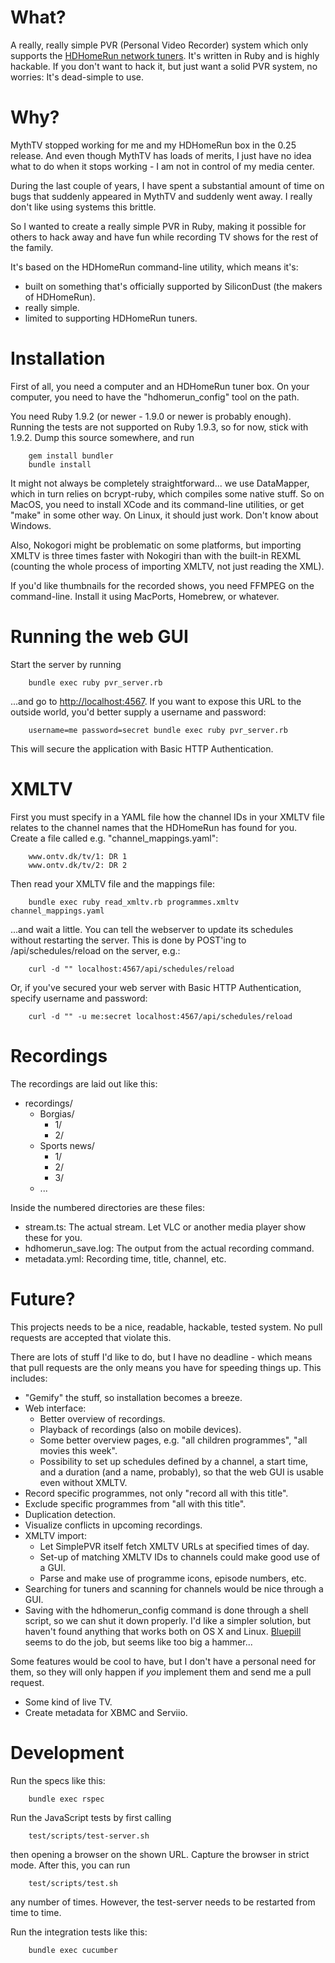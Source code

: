 What?
=====
A really, really simple PVR (Personal Video Recorder) system which only supports the
[HDHomeRun network tuners](http://www.silicondust.com/). It's written in Ruby and is highly hackable. If
you don't want to hack it, but just want a solid PVR system, no worries: It's dead-simple to use.

Why?
====
MythTV stopped working for me and my HDHomeRun box in the 0.25 release. And even though MythTV has loads
of merits, I just have no idea what to do when it stops working - I am not in control of my media center.


During the last couple of years, I have spent a substantial amount of time on bugs that suddenly appeared
in MythTV and suddenly went away. I really don't like using systems this brittle.

So I wanted to create a really simple PVR in Ruby, making it possible for others to hack away and have
fun while recording TV shows for the rest of the family.

It's based on the HDHomeRun command-line utility, which means it's:

* built on something that's officially supported by SiliconDust (the makers of HDHomeRun).
* really simple.
* limited to supporting HDHomeRun tuners.

Installation
============
First of all, you need a computer and an HDHomeRun tuner box. On your computer, you need to have the
"hdhomerun_config" tool on the path.

You need Ruby 1.9.2 (or newer - 1.9.0 or newer is probably enough). Running the tests are not supported 
on Ruby 1.9.3, so for now, stick with 1.9.2.
Dump this source somewhere, and run

        gem install bundler
        bundle install

It might not always be completely straightforward... we use DataMapper, which in turn relies on bcrypt-ruby,
which compiles some native stuff. So on MacOS, you need to install XCode and its command-line utilities, or
get "make" in some other way. On Linux, it should just work. Don't know about Windows.

Also, Nokogori might be problematic on some platforms, but importing XMLTV is three times faster with
Nokogiri than with the built-in REXML (counting the whole process of importing XMLTV, not just reading the
XML).

If you'd like thumbnails for the recorded shows, you need FFMPEG on the command-line. Install it using
MacPorts, Homebrew, or whatever.

Running the web GUI
===================
Start the server by running

        bundle exec ruby pvr_server.rb

...and go to [http://localhost:4567](http://localhost:4567). If you want to expose this URL to the outside
world, you'd better supply a username and password:

        username=me password=secret bundle exec ruby pvr_server.rb

This will secure the application with Basic HTTP Authentication.

XMLTV
=====
First you must specify in a YAML file how the channel IDs in your XMLTV file relates to the
channel names that the HDHomeRun has found for you. Create a file called e.g. "channel_mappings.yaml":

        www.ontv.dk/tv/1: DR 1
		www.ontv.dk/tv/2: DR 2

Then read your XMLTV file and the mappings file:

        bundle exec ruby read_xmltv.rb programmes.xmltv channel_mappings.yaml

...and wait a little. You can tell the webserver to update its schedules without restarting the server. This is
done by POST'ing to /api/schedules/reload on the server, e.g.:

        curl -d "" localhost:4567/api/schedules/reload

Or, if you've secured your web server with Basic HTTP Authentication, specify username and password:

        curl -d "" -u me:secret localhost:4567/api/schedules/reload

Recordings
==========
The recordings are laid out like this:

* recordings/
  * Borgias/
     * 1/
     * 2/
  * Sports news/
     * 1/
     * 2/
     * 3/
  * ...

Inside the numbered directories are these files:

* stream.ts: The actual stream. Let VLC or another media player show these for you.
* hdhomerun_save.log: The output from the actual recording command.
* metadata.yml: Recording time, title, channel, etc.

Future?
=======
This projects needs to be a nice, readable, hackable, tested system. No pull requests are
accepted that violate this.

There are lots of stuff I'd like to do, but I have no deadline - which means that pull requests
are the only means you have for speeding things up. This includes:

* "Gemify" the stuff, so installation becomes a breeze.
* Web interface:
  * Better overview of recordings.
  * Playback of recordings (also on mobile devices).
  * Some better overview pages, e.g. "all children programmes", "all movies this week".
  * Possibility to set up schedules defined by a channel, a start time, and a duration (and a name,
    probably), so that the web GUI is usable even without XMLTV.
* Record specific programmes, not only "record all with this title".
* Exclude specific programmes from "all with this title".
* Duplication detection.
* Visualize conflicts in upcoming recordings.
* XMLTV import:
  * Let SimplePVR itself fetch XMLTV URLs at specified times of day.
  * Set-up of matching XMLTV IDs to channels could make good use of a GUI.
  * Parse and make use of programme icons, episode numbers, etc.
* Searching for tuners and scanning for channels would be nice through a GUI.
* Saving with the hdhomerun_config command is done through a shell script, so we can shut it down properly. I'd
  like a simpler solution, but haven't found anything that works both on OS X and Linux.
  [Bluepill](https://github.com/arya/bluepill) seems to do the job, but seems like too big a hammer...

Some features would be cool to have, but I don't have a personal need for them, so they will only
happen if *you* implement them and send me a pull request.

* Some kind of live TV.
* Create metadata for XBMC and Serviio.

Development
===========
Run the specs like this:

        bundle exec rspec

Run the JavaScript tests by first calling

        test/scripts/test-server.sh

then opening a browser on the shown URL. Capture the browser in strict mode. After this, you can run

        test/scripts/test.sh

any number of times. However, the test-server needs to be restarted from time to time.

Run the integration tests like this:

        bundle exec cucumber
